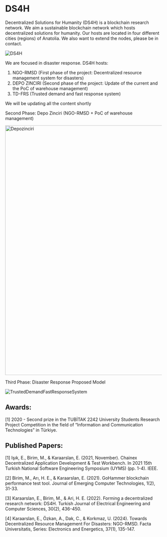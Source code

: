 # DS4H
Decentralized Solutions for Humanity (DS4H) is a blockchain research network.
We aim a sustainable blockchain network which hosts decentralized solutions for humanity.
Our hosts are located in four different cities (regions) of Anatolia. We also want to extend the nodes, please be in contact.

![DS4H](https://github.com/user-attachments/assets/400c6c50-8541-4652-ba56-d2038f231a39)

We are focused in disaster response. DS4H hosts:
1. NGO-RMSD (First phase of the project: Decentralized resource management system for disasters)
2. DEPO ZINCIRI (Second phase of the project: Update of the current and the PoC of warehouse management)
3. TD-FRS (Trusted demand and fast response system)

We will be updating all the content shortly

Second Phase: Depo Zinciri (NGO-RMSD + PoC of warehouse management)

<img width="802" alt="Depozinciri" src="https://github.com/user-attachments/assets/0411cb66-070c-4f78-b080-a23f5bbf5448">


Third Phase: Disaster Response Proposed Model

![TrustedDemandFastResponseSystem](https://github.com/user-attachments/assets/e6629629-d4ff-455f-ab96-903932d9147f)

## Awards:
<a id="1">[1]</a> 
2020 - Second prize in the TUBİTAK 2242 University Students Research Project Competition in the field of “Information and Communication Technologies” in Türkiye. 

## Published Papers:
<a id="1">[1]</a> 
Işık, E., Birim, M., & Karaarslan, E. (2021, November). Chainex Decentralized Application Development & Test Workbench. In 2021 15th Turkish National Software Engineering Symposium (UYMS) (pp. 1-4). IEEE.

<a id="2">[2]</a> 
Birim, M., Arı, H. E., & Karaarslan, E. (2021). GoHammer blockchain performance test tool. Journal of Emerging Computer Technologies, 1(2), 31-33.

<a id="3">[3]</a> 
Karaarslan, E., Birim, M., & Ari, H. E. (2022). Forming a decentralized research network: DS4H. Turkish Journal of Electrical Engineering and Computer Sciences, 30(2), 436-450.

<a id="4">[4]</a> 
Karaarslan, E., Özkan, A., Dak, C., & Korkmaz, U. (2024). Towards Decentralized Resource Management For Disasters: NGO-RMSD. Facta Universitatis, Series: Electronics and Energetics, 37(1), 135-147.
